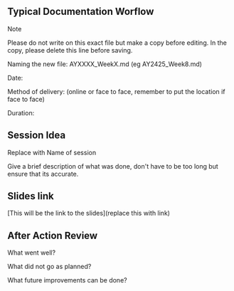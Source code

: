 Typical Documentation Worflow
---

> [!Note]
> Please do not write on this exact file but make a copy before editing. In the copy, please delete this line before saving.
> 
> Naming the new file: AYXXXX_WeekX.md (eg AY2425_Week8.md)

Date:

Method of delivery: (online or face to face, remember to put the location if face to face)

Duration:

## Session Idea
Replace with Name of session

Give a brief description of what was done, don't have to be too long but ensure that its accurate.

## Slides link
[This will be the link to the slides](replace this with link)

## After Action Review

What went well?

What did not go as planned?

What future improvements can be done?
